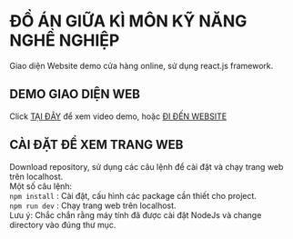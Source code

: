 # ĐỒ ÁN GIỮA KÌ MÔN KỸ NĂNG NGHỀ NGHIỆP

Giao diện Website demo cửa hàng online, sử dụng react.js framework.

## DEMO GIAO DIỆN WEB

Click [TẠI ĐÂY](https://drive.google.com/drive/folders/1RESf3uvmjc2Ry7R9fobsi5l4z6Rw5al_?usp=sharing) để xem video demo, hoặc [ĐI ĐẾN WEBSITE](https://demowebsitebanhang.netlify.app/)

## CÀI ĐẶT ĐỂ XEM TRANG WEB

Download repository, sử dụng các câu lệnh để cài đặt và chạy trang web trên localhost.  
Một số câu lệnh:  
`npm install` : Cài đặt, cấu hình các package cần thiết cho project.  
`npm run dev` : Chạy trang web trên localhost.  
Lưu ý: Chắc chắn rằng máy tính đã được cài đặt NodeJs và change directory vào đúng thư mục.
